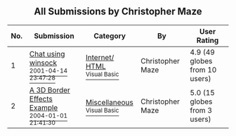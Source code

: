﻿<div align="center">

## All Submissions by Christopher Maze

</div>

No.  | Submission | Category | By   | User Rating
---- | ---------- | -------- | ---- | -----------
1 | [Chat using winsock<br /><sup>2001-04-14 23:47:28</sup>](https://github.com/Planet-Source-Code/christopher-maze-chat-using-winsock__1-22418) | [Internet/ HTML<br /><sup>Visual Basic</sup>](../ByCategory/internet-html__1-34.md) | Christopher Maze | 4.9 (49 globes from 10 users)
2 | [A 3D Border Effects Example<br /><sup>2004-01-01 21:41:30</sup>](https://github.com/Planet-Source-Code/christopher-maze-a-3d-border-effects-example__1-50722) | [Miscellaneous<br /><sup>Visual Basic</sup>](../ByCategory/miscellaneous__1-1.md) | Christopher Maze | 5.0 (15 globes from 3 users)
